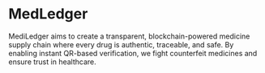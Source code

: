 # MedLedger
MediLedger aims to create a transparent, blockchain-powered medicine supply chain where every drug is authentic, traceable, and safe. By enabling instant QR-based verification, we fight counterfeit medicines and ensure trust in healthcare.
